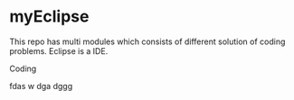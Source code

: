 # myEclipse
This repo has multi modules which consists of different solution of coding problems.
Eclipse is a IDE.

Coding

fdas
w
dga
dggg
